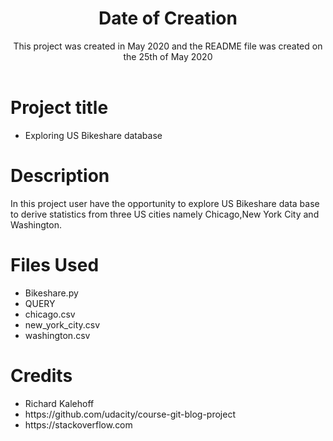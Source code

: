 <header>
<h1>Date of Creation</h1>
This project was created in May 2020 and the README file was created on the 25th of May 2020
</header>

<h1>Project title</h1>
<ul>
<li>Exploring US Bikeshare database</li>
</ul>

<h1>Description</h1>

In this project user have the opportunity to explore US Bikeshare data base to derive statistics from three US cities namely Chicago,New York City and Washington.

<h1>Files Used</h1>
<ul>
<li>Bikeshare.py</li>
<li>QUERY</li>
<li>chicago.csv</li>
<li>new_york_city.csv</li>
<li>washington.csv</li>
</ul>

<h1>Credits</h1>
<ul>
<li>Richard Kalehoff</li>
<li>https://github.com/udacity/course-git-blog-project</li>
<li>https://stackoverflow.com</li>
</ul>



